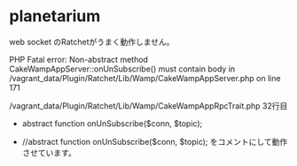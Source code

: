 planetarium
===========

web socket のRatchetがうまく動作しません。

PHP Fatal error:  Non-abstract method CakeWampAppServer::onUnSubscribe() must contain body in /vagrant_data/Plugin/Ratchet/Lib/Wamp/CakeWampAppServer.php on line 171

/vagrant_data/Plugin/Ratchet/Lib/Wamp/CakeWampAppRpcTrait.php
32行目
- abstract function onUnSubscribe($conn, $topic);
+ //abstract function onUnSubscribe($conn, $topic);
をコメントにして動作させています。